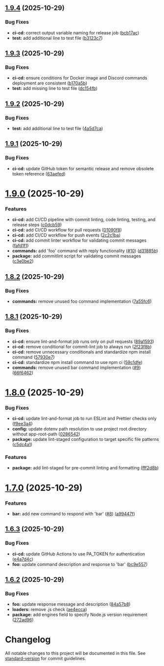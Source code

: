 ## [1.9.4](https://github.com/grantchatterton/amano-discord-bot/compare/v1.9.3...v1.9.4) (2025-10-29)


### Bug Fixes

* **ci-cd:** correct output variable naming for release job ([bcb17ac](https://github.com/grantchatterton/amano-discord-bot/commit/bcb17ac96b6e8e24a3d05519ac422a04e0a00bba))
* **test:** add additional line to test file ([b3123c7](https://github.com/grantchatterton/amano-discord-bot/commit/b3123c70b10f6f6d8b7d3232c3528e90c8ea408e))

## [1.9.3](https://github.com/grantchatterton/amano-discord-bot/compare/v1.9.2...v1.9.3) (2025-10-29)


### Bug Fixes

* **ci-cd:** ensure conditions for Docker image and Discord commands deployment are consistent ([b170a5b](https://github.com/grantchatterton/amano-discord-bot/commit/b170a5b3b880863f79f24186fc2698499f07ea62))
* **test:** add missing line to test file ([dc154fb](https://github.com/grantchatterton/amano-discord-bot/commit/dc154fbe3947d62cb77d0e118e4ab2007b60d9cf))

## [1.9.2](https://github.com/grantchatterton/amano-discord-bot/compare/v1.9.1...v1.9.2) (2025-10-29)


### Bug Fixes

* **test:** add additional line to test file ([4a5d7ca](https://github.com/grantchatterton/amano-discord-bot/commit/4a5d7ca7b964b79b4c162210a83c475559761394))

## [1.9.1](https://github.com/grantchatterton/amano-discord-bot/compare/v1.9.0...v1.9.1) (2025-10-29)


### Bug Fixes

* **ci-cd:** update GitHub token for semantic release and remove obsolete token reference ([63aefed](https://github.com/grantchatterton/amano-discord-bot/commit/63aefedf9c08ce5efc94337d31b579a27c6cb6d1))

# [1.9.0](https://github.com/grantchatterton/amano-discord-bot/compare/v1.8.2...v1.9.0) (2025-10-29)


### Features

* **ci-cd:** add CI/CD pipeline with commit linting, code linting, testing, and release steps ([c0dcb59](https://github.com/grantchatterton/amano-discord-bot/commit/c0dcb5939ff97750814823a82ee1ca97da0d784d))
* **ci-cd:** add CI/CD workflow for pull requests ([01090f8](https://github.com/grantchatterton/amano-discord-bot/commit/01090f8711153be902672101c81431f9251e3843))
* **ci-cd:** add CI/CD workflow for push events ([2c2c1ba](https://github.com/grantchatterton/amano-discord-bot/commit/2c2c1badfcf948fed0c78540080c77efa6f2a919))
* **ci-cd:** add commit linter workflow for validating commit messages ([fafd1f1](https://github.com/grantchatterton/amano-discord-bot/commit/fafd1f11585d0e77c5ea6493e402e925efe4370c))
* **commands:** add 'foo' command with reply functionality ([#10](https://github.com/grantchatterton/amano-discord-bot/issues/10)) ([d31885b](https://github.com/grantchatterton/amano-discord-bot/commit/d31885b1d2d5b0757bfc18b3fc26c4ac6fcce483))
* **package:** add commitlint script for validating commit messages ([c3e0be2](https://github.com/grantchatterton/amano-discord-bot/commit/c3e0be219f2e778f366e8d0e42b3c7d47379db65))

## [1.8.2](https://github.com/grantchatterton/amano-discord-bot/compare/v1.8.1...v1.8.2) (2025-10-29)


### Bug Fixes

* **commands:** remove unused foo command implementation ([7a55fc6](https://github.com/grantchatterton/amano-discord-bot/commit/7a55fc69d052551291702cebd5b02ba2775f9796))

## [1.8.1](https://github.com/grantchatterton/amano-discord-bot/compare/v1.8.0...v1.8.1) (2025-10-29)


### Bug Fixes

* **ci-cd:** ensure lint-and-format job runs only on pull requests ([89a1593](https://github.com/grantchatterton/amano-discord-bot/commit/89a159309fefddeab0d2356b4c2de9af3c1a6bd3))
* **ci-cd:** remove conditional for commit-lint job to always run ([2f23f8b](https://github.com/grantchatterton/amano-discord-bot/commit/2f23f8ba309a2b7737af3265d7a459b965267dc6))
* **ci-cd:** remove unnecessary conditionals and standardize npm install command ([57930e7](https://github.com/grantchatterton/amano-discord-bot/commit/57930e7a9471a0adef2ae1f8e16ebd37516f7df4))
* **ci-cd:** standardize npm install command to use npm ci ([59c1dfe](https://github.com/grantchatterton/amano-discord-bot/commit/59c1dfeecd616c77b64012109a9343fc266c7863))
* **commands:** remove unused bar command implementation ([#9](https://github.com/grantchatterton/amano-discord-bot/issues/9)) ([66f6462](https://github.com/grantchatterton/amano-discord-bot/commit/66f64629092e9c1340d3d3c7129838993869904a))

# [1.8.0](https://github.com/grantchatterton/amano-discord-bot/compare/v1.7.0...v1.8.0) (2025-10-29)


### Bug Fixes

* **ci-cd:** update lint-and-format job to run ESLint and Prettier checks only ([f9ee3a4](https://github.com/grantchatterton/amano-discord-bot/commit/f9ee3a4a286fd64eeaf7b74c2ed82ff82fd15aee))
* **config:** update dotenv path resolution to use project root directory without app-root-path ([0286542](https://github.com/grantchatterton/amano-discord-bot/commit/028654249315adafb5d721742ca135f1ca0c90a2))
* **package:** update lint-staged configuration to target specific file patterns ([c5dc4a1](https://github.com/grantchatterton/amano-discord-bot/commit/c5dc4a1995459787c970bfd7603a90b4a0b75ee1))


### Features

* **package:** add lint-staged for pre-commit linting and formatting ([fff2d8b](https://github.com/grantchatterton/amano-discord-bot/commit/fff2d8b76bc56bec2247cc7231b0c315d25a54dd))

# [1.7.0](https://github.com/grantchatterton/amano-discord-bot/compare/v1.6.3...v1.7.0) (2025-10-29)


### Features

* **bar:** add new command to respond with 'bar' ([#8](https://github.com/grantchatterton/amano-discord-bot/issues/8)) ([a99447f](https://github.com/grantchatterton/amano-discord-bot/commit/a99447f3cb6869c37e38fc34e2e7a4aedd14c58c))

## [1.6.3](https://github.com/grantchatterton/amano-discord-bot/compare/v1.6.2...v1.6.3) (2025-10-29)


### Bug Fixes

* **ci-cd:** update GitHub Actions to use PA_TOKEN for authentication ([e4a7d4c](https://github.com/grantchatterton/amano-discord-bot/commit/e4a7d4cf47a6c6dd2bcbf36f0d4ba089163b357c))
* **foo:** update command description and response to 'bar' ([bc9e557](https://github.com/grantchatterton/amano-discord-bot/commit/bc9e55738109316dbf8508678db94aecfadb92df))

## [1.6.2](https://github.com/grantchatterton/amano-discord-bot/compare/v1.6.1...v1.6.2) (2025-10-29)


### Bug Fixes

* **foo:** update response message and description ([84a57b8](https://github.com/grantchatterton/amano-discord-bot/commit/84a57b8e5b2dc7a4e7394c2a2f0dc2cee88562dc))
* **loaders:** remove .js check ([ae4ecca](https://github.com/grantchatterton/amano-discord-bot/commit/ae4eccae9c5b5bde18f3333abec0ae9f56859dfc))
* **package:** add engines field to specify Node.js version requirement ([272ad96](https://github.com/grantchatterton/amano-discord-bot/commit/272ad96b6457d75bc985038ddfe27f4445c8abaa))

# Changelog

All notable changes to this project will be documented in this file. See [standard-version](https://github.com/conventional-changelog/standard-version) for commit guidelines.
